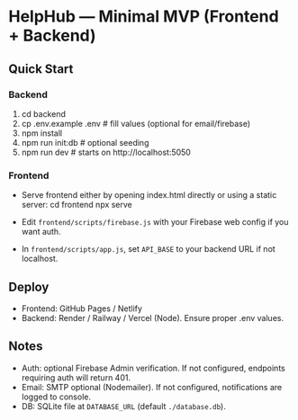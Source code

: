 # HelpHub — Minimal MVP (Frontend + Backend)

## Quick Start

### Backend
1. cd backend
2. cp .env.example .env  # fill values (optional for email/firebase)
3. npm install
4. npm run init:db       # optional seeding
5. npm run dev           # starts on http://localhost:5050

### Frontend
- Serve frontend either by opening index.html directly or using a static server:
  cd frontend
  npx serve

- Edit `frontend/scripts/firebase.js` with your Firebase web config if you want auth.
- In `frontend/scripts/app.js`, set `API_BASE` to your backend URL if not localhost.

## Deploy
- Frontend: GitHub Pages / Netlify
- Backend: Render / Railway / Vercel (Node). Ensure proper .env values.

## Notes
- Auth: optional Firebase Admin verification. If not configured, endpoints requiring auth will return 401.
- Email: SMTP optional (Nodemailer). If not configured, notifications are logged to console.
- DB: SQLite file at `DATABASE_URL` (default `./database.db`).
